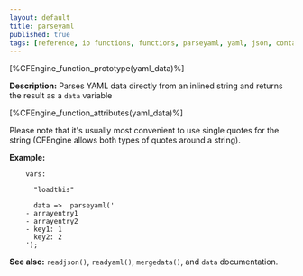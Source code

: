 ```yaml
---
layout: default
title: parseyaml
published: true
tags: [reference, io functions, functions, parseyaml, yaml, json, container]
---
```


[%CFEngine_function_prototype(yaml_data)%]

**Description:** Parses YAML data directly from an inlined string and
returns the result as a `data` variable

[%CFEngine_function_attributes(yaml_data)%]

Please note that it's usually most convenient to use single quotes for
the string (CFEngine allows both types of quotes around a string).

**Example:**

```cf3
    vars:

      "loadthis"

      data =>  parseyaml('
    - arrayentry1
    - arrayentry2
    - key1: 1
      key2: 2
    ');

```

**See also:** `readjson()`, `readyaml()`, `mergedata()`, and `data` documentation.
